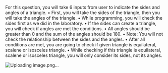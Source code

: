 For this question, you will take 6 inputs from user to indicate the sides and angles of a
triangle.
• First, you will take the sides of the triangle, then you will take the angles of the triangle.
• While programming, you will check the sides first as we did in the laboratory.
• If the sides can create a triangle, you will check if angles are met the conditions.
• All angles should be greater than 0 and the sum of the angles should be 180.
• Note: You will not check the relationship between the sides and the angles.
• After all conditions are met, you are going to check if given triangle is equilateral, scalene
or isosceles triangle.
• While checking if this triangle is equilateral, scalene or isosceles triangle, you will only
consider its sides, not its angles.



![Uploading image.png…]()
